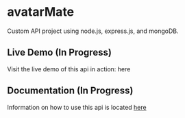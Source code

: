 # avatarMate
Custom API project using node.js, express.js, and mongoDB.

## Live Demo (In Progress)
Visit the live demo of this api in action: here

## Documentation (In Progress)
Information on how to use this api is located [here](https://edwintcloud.github.io/avatarMate)